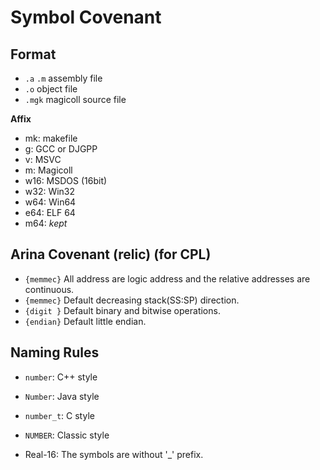 # Symbol Covenant



## Format

- `.a` `.m` assembly file
- `.o` object file
- `.mgk` magicoll source file

**Affix** 

- mk: makefile
- g: GCC or DJGPP
- v: MSVC
- m: Magicoll
- w16: MSDOS (16bit)
- w32: Win32
- w64: Win64
- e64: ELF 64
- m64: *kept* 



## Arina Covenant (relic) (for CPL)

- `{memmec}` All address are logic address and the relative addresses are continuous.
- `{memmec}` Default decreasing stack(SS:SP) direction.
- `{digit }` Default binary and bitwise operations.
- `{endian}` Default little endian.



## Naming Rules

- `number`: C++ style
- `Number`: Java style
- `number_t`: C style
- `NUMBER`: Classic style



- Real-16: The symbols are without '_' prefix.
